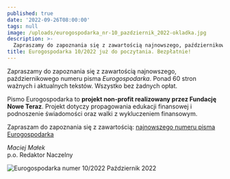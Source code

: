 ```yaml
---
published: true
date: '2022-09-26T08:00:00'
tags: null
image: /uploads/eurogospodarka_nr-10_pazdziernik_2022-okladka.jpg
description: >-
  Zapraszamy do zapoznania się z zawartością najnowszego, październikowego numeru pisma Eurogospodarka. Ponad 60 stron ważnych i aktualnych tekstów. Do poczytania... bez opłat. 
title: Eurogospodarka 10/2022 już do poczytania. Bezpłatnie!
---
```


Zapraszamy do zapoznania się z zawartością najnowszego, październikowego numeru pisma *Eurogospodarka*. Ponad 60 stron ważnych i aktualnych tekstów. Wszystko bez żadnych opłat. 

Pismo Eurogospodarka to **projekt non-profit realizowany przez Fundację Nowe Teraz**. Projekt dotyczy propagowania edukacji finansowej i podnoszenie świadomości oraz walki z wykluczeniem finansowym.

Zapraszam do zapoznania się z zawartością: [najnowszego numeru pisma Eurogospodarka](https://eurogospodarka.eu/eurogospodarka-pazdziernik-2022/)

*Maciej Małek*   
p.o. Redaktor Naczelny

![Eurogospodarka numer 10/2022 Październik 2022](/uploads/eurogospodarka_nr-10_pazdziernik_2022-spis-tresci.jpg)
